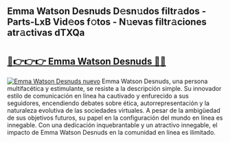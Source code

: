 ## Emma Watson Desnuds D𝚎sn𝚞dos filtr𝚊dos - Parts-LxB Vid𝚎os f𝚘tos - N𝚞evas filtr𝚊ciones atr𝚊ctivas dTXQa

# <h2><a href="http://mb9u0w.tromn.icu/?c=Emma+Watson+Desnuds">🔗👉👉👉 Emma Watson Desnuds 🔗🔗</a></h2>

[![Emma Watson Desnuds nuevo](https://i.imgur.com/pEAQMta.gif)](http://mb9u0w.tromn.icu/?c=Emma+Watson+Desnuds)
Emma Watson Desnuds, una persona multifacética y estimulante, se resiste a la descripción simple. Su innovador estilo de comunicación en línea ha cautivado y enfurecido a sus seguidores, encendiendo debates sobre ética, autorrepresentación y la naturaleza evolutiva de las sociedades virtuales. A pesar de la ambigüedad de sus objetivos futuros, su papel en la configuración del mundo en línea es innegable. Con una dedicación inquebrantable y un atractivo innegable, el impacto de Emma Watson Desnuds en la comunidad en línea es ilimitado.
